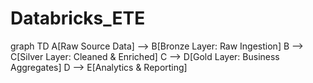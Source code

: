 # Databricks_ETE

graph TD
    A[Raw Source Data] --> B[Bronze Layer: Raw Ingestion]
    B --> C[Silver Layer: Cleaned & Enriched]
    C --> D[Gold Layer: Business Aggregates]
    D --> E[Analytics & Reporting]
